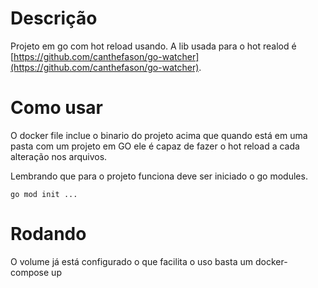 # Descrição

Projeto em go com hot reload usando. A lib usada para o hot realod é [https://github.com/canthefason/go-watcher](https://github.com/canthefason/go-watcher). 

# Como usar

O docker file inclue o binario do projeto acima que quando está em uma pasta com um projeto em GO ele é capaz de fazer o hot reload a cada alteração nos arquivos.

Lembrando que para o projeto funciona deve ser iniciado o go modules.

```
go mod init ...
```

# Rodando

O volume já está configurado o que facilita o uso basta um docker-compose up